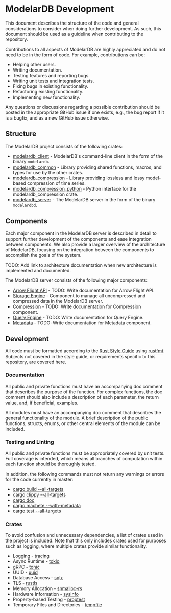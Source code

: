 # ModelarDB Development
This document describes the structure of the code and general considerations to consider when doing further development.
As such, this document should be used as a guideline when contributing to the repository.

Contributions to all aspects of ModelarDB are highly appreciated and do not need to be in the form of code.
For example, contributions can be:

- Helping other users.
- Writing documentation.
- Testing features and reporting bugs.
- Writing unit tests and integration tests.
- Fixing bugs in existing functionality.
- Refactoring existing functionality.
- Implementing new functionality.

Any questions or discussions regarding a possible contribution should be posted in the appropriate GitHub issue if
one exists, e.g., the bug report if it is a bugfix, and as a new GitHub issue otherwise.

## Structure
The ModelarDB project consists of the following crates:

- [modelardb_client](/crates/modelardb_client) - ModelarDB's command-line client in the form of the binary `modelardb`.
- [modelardb_common](/crates/modelardb_common) - Library providing shared functions, macros, and types for use by the other crates.
- [modelardb_compression](/crates/modelardb_compression) - Library providing lossless and lossy model-based compression of time series.
- [modelardb_compression_python](/crates/modelardb_compression_python) - Python interface for the modelardb_compression crate.
- [modelardb_server](/crates/modelardb_server) - The ModelarDB server in the form of the binary `modelardbd`.

## Components
Each major component in the ModelarDB server is described in detail to support further development of the components
and ease integration between components. We also provide a larger overview of the architecture of ModelarDB, focusing
on the integration between the components to accomplish the goals of the system.

TODO: Add link to architecture documentation when new architecture is implemented and documented.

The ModelarDB server consists of the following major components:
- [Arrow Flight API]() - TODO: Write documentation for Arrow Flight API.
- [Storage Engine](storage-engine.md) - Component to manage all uncompressed and compressed data in the ModelarDB server.
- [Compression]() - TODO: Write documentation for Compression component.
- [Query Engine]() - TODO: Write documentation for Query Engine.
- [Metadata]() - TODO: Write documentation for Metadata component.

## Development
All code must be formatted according to the [Rust Style Guide](https://github.com/rust-dev-tools/fmt-rfcs/blob/master/guide/guide.md)
using [rustfmt](https://github.com/rust-lang/rustfmt). Subjects not covered in the style guide, or requirements specific
to this repository, are covered here.

### Documentation
All public and private functions must have an accompanying doc comment that describes the purpose of the function. For
complex functions, the doc comment should also include a description of each parameter, the return value,
and, if beneficial, examples.

All modules must have an accompanying doc comment that describes the general functionality of the module. A brief
description of the public functions, structs, enums, or other central elements of the module can be included.

### Testing and Linting
All public and private functions must be appropriately covered by unit tests. Full coverage is intended, which means all
branches of computation within each function should be thoroughly tested.

In addition, the following commands must not return any warnings or errors for the code currently in master:
- [cargo build --all-targets](https://doc.rust-lang.org/cargo/commands/cargo-build.html)
- [cargo clippy --all-targets](https://github.com/rust-lang/rust-clippy)
- [cargo doc](https://doc.rust-lang.org/cargo/commands/cargo-doc.html)
- [cargo machete --with-metadata](https://github.com/bnjbvr/cargo-machete)
- [cargo test --all-targets](https://doc.rust-lang.org/cargo/commands/cargo-test.html)

### Crates
To avoid confusion and unnecessary dependencies, a list of crates used in the project is included. Note that this only
includes crates used for purposes such as logging, where multiple crates provide similar functionality.

- Logging - [tracing](https://crates.io/crates/tracing)
- Async Runtime - [tokio](https://crates.io/crates/tokio)
- gRPC - [tonic](https://crates.io/crates/tonic)
- UUID - [uuid](https://crates.io/crates/uuid)
- Database Access - [sqlx](https://crates.io/crates/sqlx)
- TLS - [rustls](https://crates.io/crates/rustls)
- Memory Allocation - [snmalloc-rs](https://crates.io/crates/snmalloc-rs)
- Hardware Information - [sysinfo](https://crates.io/crates/sysinfo)
- Property-based Testing - [proptest](https://crates.io/crates/proptest)
- Temporary Files and Directories - [tempfile](https://crates.io/crates/tempfile)
